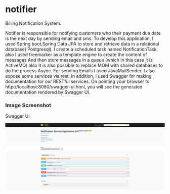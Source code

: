 # notifier

Billing Notification System.

Notifier is responsible for notifying customers who their payment due date is the next day by sending email and sms.
To develop this application, I used Spring boot,Spring Data JPA to store and retrieve data in a relational database(
Postgresql).
I create a scheduled task named NotificationTask, also I used freemarker as a template engine to create the content of
messages
And then store messages in a queue (which in this case it is ActiveMQ) also It is also possible to replace MOM
with shared databases to do the process Async. For sending Emails I used JavaMailSender. I also expose some services via
rest.
In addition, I used Swagger for making documentation for our RESTful services.
On pointing your browser to http://localhost:8080/swagger-ui.html, you will see the generated documentation rendered by
Swagger UI.

### Image Screenshot

Swagger UI

![Swagger UI](img/Swagger-UI.png "Swagger UI")
